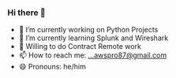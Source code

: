 ### Hi there 👋






- 🔭 I’m currently working on Python Projects
- 🌱 I’m currently learning Splunk and Wireshark
- 💬 Willing to do Contract Remote work
- 📫 How to reach me: ...awspro87@gmail.com
- 😄 Pronouns: he/him


